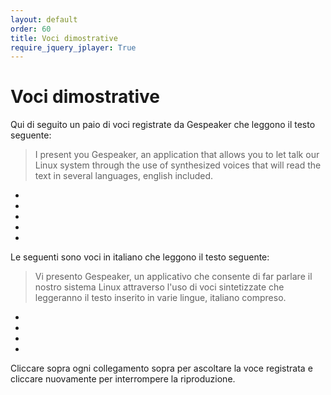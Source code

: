```yaml
---
layout: default
order: 60
title: Voci dimostrative
require_jquery_jplayer: True
---
```

# Voci dimostrative

Qui di seguito un paio di voci registrate da Gespeaker che leggono il testo
seguente:

> I present you Gespeaker, an application that allows you to let talk our Linux
> system through the use of synthesized voices that will read the text in
> several languages, english included.

* <script>create_new_jplayer('gespeaker', 'gespeaker-enm', 'Voce inglese maschile da espeak');</script>
* <script>create_new_jplayer('gespeaker', 'gespeaker-enf', 'Voce inglese femminile da espeak');</script>
* <script>create_new_jplayer('gespeaker', 'gespeaker-en1', 'Voce inglese maschile da MBROLA');</script>
* <script>create_new_jplayer('gespeaker', 'gespeaker-us2', 'Voce americana maschile da MBROLA');</script>
* <script>create_new_jplayer('gespeaker', 'gespeaker-us1', 'Voce americana femminile da MBROLA');</script>

Le seguenti sono voci in italiano che leggono il testo seguente:

> Vi presento Gespeaker, un applicativo che consente di far parlare il nostro
> sistema Linux attraverso l'uso di voci sintetizzate che leggeranno il testo
> inserito in varie lingue, italiano compreso.

* <script>create_new_jplayer('gespeaker', 'gespeaker-itm', 'Voce italiana maschile da espeak');</script>
* <script>create_new_jplayer('gespeaker', 'gespeaker-itf', 'Voce italiana femminile da espeak');</script>
* <script>create_new_jplayer('gespeaker', 'gespeaker-it3', 'Voce italiana maschile da MBROLA');</script>
* <script>create_new_jplayer('gespeaker', 'gespeaker-it4', 'Voce italiana femminile da MBROLA');</script>

Cliccare sopra ogni collegamento sopra per ascoltare la voce registrata e
cliccare nuovamente per interrompere la riproduzione.
